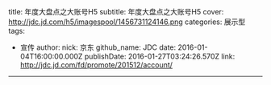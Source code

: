 title: 年度大盘点之大账号H5
subtitle: 年度大盘点之大账号H5
cover: http://jdc.jd.com/h5/imagespool/1456731124146.png
categories: 展示型
tags:
  - 宣传
author:
  nick: 京东
  github_name: JDC
date: 2016-01-04T16:00:00.000Z
publishDate: 2016-01-27T03:24:26.570Z
link: http://jdc.jd.com/fd/promote/201512/account/ 
---
